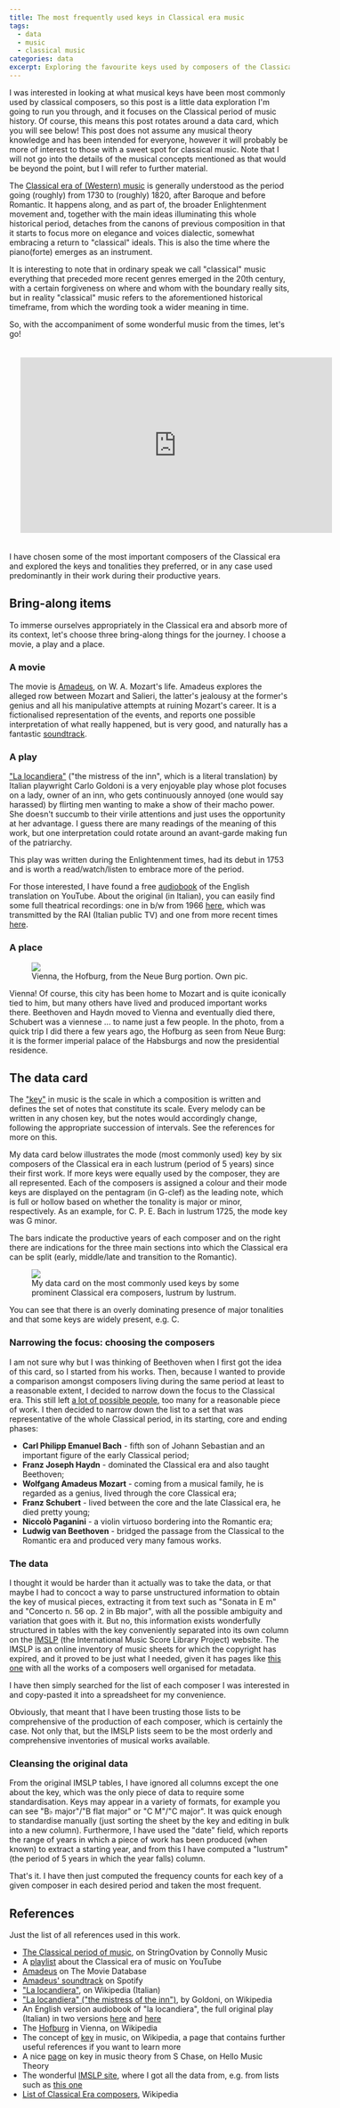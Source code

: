 ```yaml
---
title: The most frequently used keys in Classical era music
tags:
  - data
  - music
  - classical music
categories: data
excerpt: Exploring the favourite keys used by composers of the Classical era, in data.
---
```


I was interested in looking at what musical keys have been most commonly used by classical composers, so this post is a little data exploration I'm going to run you through, and it focuses on the Classical period of music history. Of course, this means this post rotates around a data card, which you will see below!
This post does not assume any musical theory knowledge and has been intended for everyone, however it will probably be more of interest to those with a sweet spot for classical music. Note that I will not go into the details of the musical concepts mentioned as that would be beyond the point, but I will refer to further material.

The [Classical era of (Western) music](https://www.connollymusic.com/stringovation/the-classical-period-of-music) is generally understood as the period going (roughly) from 1730 to (roughly) 1820, after Baroque and before Romantic. It happens along, and as part of, the broader Enlightenment movement and, together with the main ideas illuminating this whole historical period, detaches from the canons of previous composition in that it starts to focus more on elegance and voices dialectic, somewhat embracing a return to "classical" ideals. This is also the time where the piano(forte) emerges as an instrument.

It is interesting to note that in ordinary speak we call "classical" music everything that preceded more recent genres emerged in the 20th century, with a certain forgiveness on where and whom with the boundary really sits, but in reality "classical" music refers to the aforementioned historical timeframe, from which the wording took a wider meaning in time.

So, with the accompaniment of some wonderful music from the times, let's go!

<div style="padding:20px;">
<iframe width="560" height="315" src="https://www.youtube.com/embed/Zqyj11KUCXY" title="YouTube video player" frameborder="0" allow="accelerometer; autoplay; clipboard-write; encrypted-media; gyroscope; picture-in-picture" allowfullscreen></iframe>
</div>

I have chosen some of the most important composers of the Classical era and explored the keys and tonalities they preferred, or in any case used predominantly in their work during their productive years.

## Bring-along items

To immerse ourselves appropriately in the Classical era and absorb more of its context, let's choose three bring-along things for the journey. I choose a movie, a play and a place.

### A movie

The movie is [Amadeus](https://www.themoviedb.org/movie/279-amadeus), on W. A. Mozart's life. Amadeus explores the alleged row between Mozart and Salieri, the latter's jealousy at the former's genius and all his manipulative attempts at ruining Mozart's career. It is a fictionalised representation of the events, and reports one possible interpretation of what really happened, but is very good, and naturally has a fantastic [soundtrack](https://open.spotify.com/album/1LxSrqTGQD9RBrC8Oe1lBv).

### A play

["La locandiera"](https://it.wikipedia.org/wiki/La_locandiera) ("the mistress of the inn", which is a literal translation) by Italian playwright Carlo Goldoni is a very enjoyable play whose plot focuses on a lady, owner of an inn, who gets continuously annoyed (one would say harassed) by flirting men wanting to make a show of their macho power. She doesn't succumb to their virile attentions and just uses the opportunity at her advantage. I guess there are many readings of the meaning of this work, but one interpretation could rotate around an avant-garde making fun of the patriarchy.

This play was written during the Enlightenment times, had its debut in 1753 and is worth a read/watch/listen to embrace more of the period.

For those interested, I have found a free [audiobook](https://www.youtube.com/watch?v=5YdJUQT-KRE) of the English translation on YouTube. About the original (in Italian), you can easily find some full theatrical recordings: one in b/w from 1966 [here](https://www.youtube.com/watch?v=8-f67i5mlEw), which was transmitted by the RAI (Italian public TV) and one from more recent times [here](https://www.youtube.com/watch?v=b2XAtThcEMc).

### A place

<figure class="align-right" style="width: 400px">
  <img src="{{ site.url }}{{site.posts_images_path}}vienna_hofburg_neue_burg.jpg">
  <figcaption>Vienna, the Hofburg, from the Neue Burg portion. Own pic.</figcaption>
</figure>

Vienna! Of course, this city has been home to Mozart and is quite iconically tied to him, but many others have lived and produced important works there. Beethoven and Haydn moved to Vienna and eventually died there, Schubert was a viennese ... to name just a few people. In the photo, from a quick trip I did there a few years ago, the Hofburg as seen from Neue Burg: it is the former imperial palace of the Habsburgs and now the presidential residence.

## The data card

The ["key"](https://en.wikipedia.org/wiki/Key_(music)) in music is the scale in which a composition is written and defines the set of notes that constitute its scale. Every melody can be written in any chosen key, but the notes would accordingly change, following the appropriate succession of intervals. See the references for more on this.

My data card below illustrates the mode (most commonly used) key by six composers of the Classical era in each lustrum (period of 5 years) since their first work. If more keys were equally used by the composer, they are all represented.
Each of the composers is assigned a colour and their mode keys are displayed on the pentagram (in G-clef) as the leading note, which is full or hollow based on whether the tonality is major or minor, respectively. As an example, for C. P. E. Bach in lustrum 1725, the mode key was G minor.

The bars indicate the productive years of each composer and on the right there are indications for the three main sections into which the Classical era can be split (early, middle/late and transition to the Romantic).

<figure class="responsive">
  <img src="{{ site.url }}{{site.posts_images_path}}music-classical-era-keys.jpg">
  <figcaption>My data card on the most commonly used keys by some prominent Classical era composers, lustrum by lustrum.</figcaption>
</figure>

You can see that there is an overly dominating presence of major tonalities and that some keys are widely present, e.g. C.

### Narrowing the focus: choosing the composers

I am not sure why but I was thinking of Beethoven when I first got the idea of this card, so I started from his works. Then, because I wanted to provide a comparison amongst composers living during the same period at least to a reasonable extent, I decided to narrow down the focus to the Classical era. This still left [a lot of possible people](https://en.wikipedia.org/wiki/List_of_Classical-era_composers), too many for a reasonable piece of work. I then decided to narrow down the list to a set that was representative of the whole Classical period, in its starting, core and ending phases:
* **Carl Philipp Emanuel Bach** - fifth son of Johann Sebastian and an important figure of the early Classical period;
* **Franz Joseph Haydn** - dominated the Classical era and also taught Beethoven;
* **Wolfgang Amadeus Mozart** - coming from a musical family, he is regarded as a genius, lived through the core Classical era;
* **Franz Schubert** - lived between the core and the late Classical era, he died pretty young;
* **Niccolò Paganini** - a violin virtuoso bordering into the Romantic era;
* **Ludwig van Beethoven** - bridged the passage from the Classical to the Romantic era and produced very many famous works.

### The data

I thought it would be harder than it actually was to take the data, or that maybe I had to concoct a way to parse unstructured information to obtain the key of musical pieces, extracting it from text such as "Sonata in E m" and "Concerto n. 56 op. 2 in Bb major", with all the possible ambiguity and variation that goes with it. But no, this information exists wonderfully structured in tables with the key conveniently separated into its own column on the [IMSLP](https://imslp.org/wiki/Main_Page) (the International Music Score Library Project) website. The IMSLP is an online inventory of music sheets for which the copyright has expired, and it proved to be just what I needed, given it has pages like [this one](https://imslp.org/wiki/List_of_works_by_Carl_Philipp_Emanuel_Bach) with all the works of a composers well organised for metadata.

I have then simply searched for the list of each composer I was interested in and copy-pasted it into a spreadsheet for my convenience.

Obviously, that meant that I have been trusting those lists to be comprehensive of the production of each composer, which is certainly the case. Not only that, but the IMSLP lists seem to be the most orderly and comprehensive inventories of musical works available.

### Cleansing the original data

From the original IMSLP tables, I have ignored all columns except the one about the key, which was the only piece of data to require some standardisation. Keys may appear in a variety of formats, for example you can see "B♭ major"/"B flat major" or "C M"/"C major". It was quick enough to standardise manually (just sorting the sheet by the key and editing in bulk into a new column).
Furthermore, I have used the "date" field, which reports the range of years in which a piece of work has been produced (when known) to extract a starting year, and from this I have computed a "lustrum" (the period of 5 years in which the year falls) column.

That's it. I have then just computed the frequency counts for each key of a given composer in each desired period and taken the most frequent.

## References

Just the list of all references used in this work.

* [The Classical period of music](https://www.connollymusic.com/stringovation/the-classical-period-of-music), on StringOvation by Connolly Music
* A [playlist](https://www.youtube.com/embed/Zqyj11KUCXY) about the Classical era of music on YouTube
* [Amadeus](https://www.themoviedb.org/movie/279-amadeus) on The Movie Database
* [Amadeus' soundtrack](https://open.spotify.com/album/1LxSrqTGQD9RBrC8Oe1lBv) on Spotify
* ["La locandiera"](https://it.wikipedia.org/wiki/La_locandiera), on Wikipedia (Italian)
* ["La locandiera" ("the mistress of the inn")](https://en.wikipedia.org/wiki/The_Mistress_of_the_Inn), by Goldoni, on Wikipedia
* An English version audiobook of "la locandiera", the full original play (Italian) in two versions [here](https://www.youtube.com/watch?v=8-f67i5mlEw) and [here](https://www.youtube.com/watch?v=b2XAtThcEMc)
* The [Hofburg](https://en.wikipedia.org/wiki/Hofburg) in Vienna, on Wikipedia
* The concept of [key](https://en.wikipedia.org/wiki/Key_(music)) in music, on Wikipedia, a page that contains further useful references if you want to learn more
* A nice [page](https://hellomusictheory.com/learn/keys/) on key in music theory from S Chase, on Hello Music Theory
* The wonderful [IMSLP site](https://imslp.org/wiki/Main_Page), where I got all the data from, e.g. from lists such as [this one](https://imslp.org/wiki/List_of_works_by_Carl_Philipp_Emanuel_Bach)
* [List of Classical Era composers](https://en.wikipedia.org/wiki/List_of_Classical-era_composers), Wikipedia
